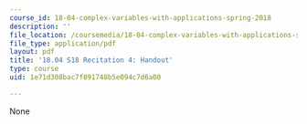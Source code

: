 ```yaml
---
course_id: 18-04-complex-variables-with-applications-spring-2018
description: ''
file_location: /coursemedia/18-04-complex-variables-with-applications-spring-2018/1e71d308bac7f891748b5e094c7d6a00_MIT18_04S18_Recit4-handout.pdf
file_type: application/pdf
layout: pdf
title: '18.04 S18 Recitation 4: Handout'
type: course
uid: 1e71d308bac7f891748b5e094c7d6a00

---
```

None